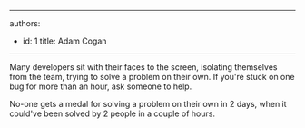 

---
authors:
  - id: 1
    title: Adam Cogan
---




<span class='intro'>  <p>
                    Many developers sit with their faces to the screen, isolating themselves from
                    the team, trying to solve a problem on their own. If you're stuck on one bug for
                    more than an hour, ask someone to help.
                </p> </span>

<p>No-one gets a medal for solving a problem
                    on their own in 2 days, when it could've been solved by 2 people in a couple of
                    hours.</p>


